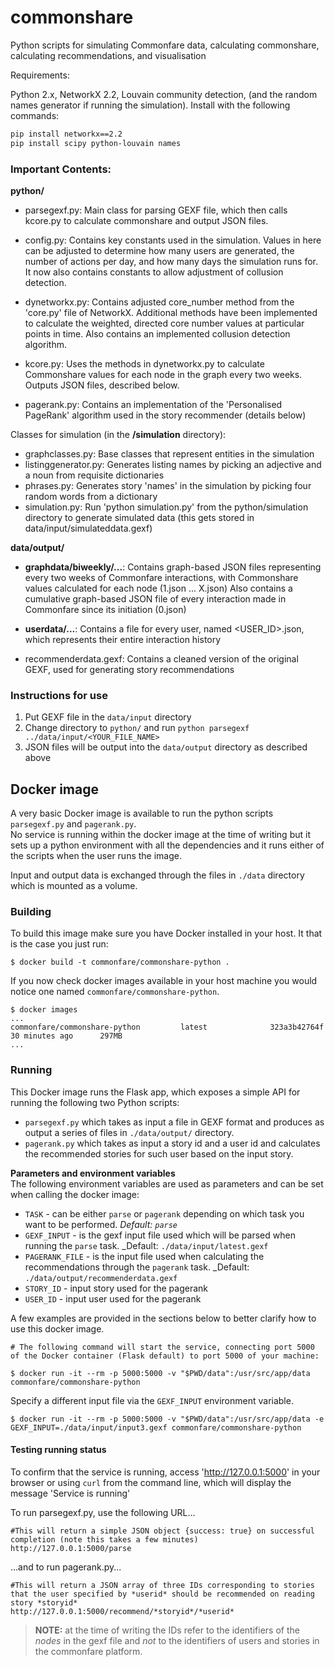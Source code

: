 # commonshare
Python scripts for simulating Commonfare data, calculating commonshare, calculating recommendations, and visualisation

Requirements:

Python 2.x, NetworkX 2.2, Louvain community detection, (and the random names generator if running the simulation). Install with the following commands:
```bash
pip install networkx==2.2
pip install scipy python-louvain names
```

<h3>Important Contents:</h3>

<b>python/</b>

- parsegexf.py: Main class for parsing GEXF file, which then calls kcore.py to calculate commonshare and output JSON files.

- config.py: Contains key constants used in the simulation. Values in here can be adjusted to determine how many users are generated, the number of actions per day, and how many days the simulation runs for. It now also contains constants to allow adjustment of collusion detection.

- dynetworkx.py: Contains adjusted core_number method from the 'core.py' file of NetworkX. Additional methods have been implemented to calculate the weighted, directed core number values at particular points in time. Also contains an implemented collusion detection algorithm.

- kcore.py: Uses the methods in dynetworkx.py to calculate Commonshare values for each node in the graph every two weeks. Outputs JSON files, described below.

- pagerank.py: Contains an implementation of the 'Personalised PageRank' algorithm used in the story recommender (details below) 

Classes for simulation (in the <b>/simulation</b> directory):
- graphclasses.py: Base classes that represent entities in the simulation
- listinggenerator.py: Generates listing names by picking an adjective and a noun from requisite dictionaries
- phrases.py: Generates story 'names' in the simulation by picking four random words from a dictionary
- simulation.py: Run 'python simulation.py' from the python/simulation directory to generate simulated data (this gets stored in data/input/simulateddata.gexf)

<b>data/output/</b>

- <b>graphdata/biweekly/...</b>: Contains graph-based JSON files representing every two weeks of Commonfare interactions, with Commonshare values calculated for each node (1.json ... X.json)
    Also contains a cumulative graph-based JSON file of every interaction made in Commonfare since its initiation (0.json)

- <b>userdata/...</b>: Contains a file for every user, named <USER_ID>.json, which represents their entire interaction history

- recommenderdata.gexf: Contains a cleaned version of the original GEXF, used for generating story recommendations

### Instructions for use

1. Put GEXF file in the `data/input` directory
2. Change directory to `python/` and run `python parsegexf ../data/input/<YOUR_FILE_NAME>`
3. JSON files will be output into the `data/output` directory as described above


## Docker image
A very basic Docker image is available to run the python scripts `parsegexf.py` and `pagerank.py`.  
No service is running within the docker image at the time of writing but it sets up a python environment with all the dependencies and it runs either of the scripts when the user runs the image.  

Input and output data is exchanged through the files in `./data` directory which is mounted as a volume.

### Building 
To build this image make sure you have Docker installed in your host.
It that is the case you just run:

```
$ docker build -t commonfare/commonshare-python .
```

If you now check docker images available in your host machine you would notice one named `commonfare/commonshare-python`.

```
$ docker images
...
commonfare/commonshare-python         latest              323a3b42764f        30 minutes ago      297MB
...
```

### Running
This Docker image runs the Flask app, which exposes a simple API for running the following two Python scripts:

 - `parsegexf.py` which takes as input a file in GEXF format and produces as output a series of files in `./data/output/` directory.
  - `pagerank.py` which takes as input a story id and a user id and calculates the recommended stories for such user based on the input story.

**Parameters and environment variables**  
The following environment variables are used as parameters and can be set when calling the docker image:

 - `TASK` - can be either `parse` or `pagerank` depending on which task you want to be performed. _Default: `parse`_
 - `GEXF_INPUT` - is the gexf input file used which will be parsed when running the `parse` task. _Default: `./data/input/latest.gexf`
 - `PAGERANK_FILE` - is the input file used when calculating the recommendations through the `pagerank` task. _Default: `./data/output/recommenderdata.gexf`
 - `STORY_ID` - input story used for the pagerank 
 - `USER_ID` - input user used for the pagerank


A few examples are provided in the sections below to better clarify how to use this docker image.

```
# The following command will start the service, connecting port 5000 of the Docker container (Flask default) to port 5000 of your machine:

$ docker run -it --rm -p 5000:5000 -v "$PWD/data":/usr/src/app/data commonfare/commonshare-python
```

Specify a different input file via the `GEXF_INPUT` environment variable.
```
$ docker run -it --rm -p 5000:5000 -v "$PWD/data":/usr/src/app/data -e GEXF_INPUT=./data/input/input3.gexf commonfare/commonshare-python
```

#### Testing running status
To confirm that the service is running, access 'http://127.0.0.1:5000' in your browser or using `curl` from the command line, which will display the message 'Service is running'

To run parsegexf.py, use the following URL...
```
#This will return a simple JSON object {success: true} on successful completion (note this takes a few minutes)
http://127.0.0.1:5000/parse
```
...and to run pagerank.py...
```
#This will return a JSON array of three IDs corresponding to stories that the user specified by *userid* should be recommended on reading story *storyid*
http://127.0.0.1:5000/recommend/*storyid*/*userid*
```
> **NOTE:** at the time of writing the IDs refer to the identifiers of the _nodes_ in the gexf file and _not_ to the identifiers of users and stories in the commonfare platform.
